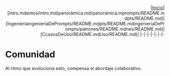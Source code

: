 <div align=right>

|[Inicio](../README.md)|[intro.mdentos/intro.md)panorámica.md/panorámica.mprompts/README.mdpts/README.md)|[IngenieríaingenieriaDePrompts/README.mdpts/README.mdingenieriaDePrompts/patrones/README.mdnes/README.md)|[CcasosDeUso/README.mdUso/README.md)|
|-|-|-|-|-|-|-

</div>

# Comunidad

Al ritmo que evoluciona esto, compensa el abordaje colaborativo.
